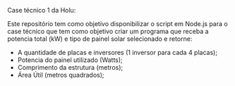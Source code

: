 Case técnico 1 da Holu:

Este repositório tem como objetivo disponibilizar o script em Node.js para o case técnico
que tem como objetivo criar um programa que receba a potencia total (kW) e tipo de painel solar selecionado
 e retorne:
 - A quantidade de placas e inversores (1 inversor para cada 4 placas);
 - Potencia do painel utilizado (Watts);
 - Comprimento da estrutura (metros);
 - Área Útil (metros quadrados);
